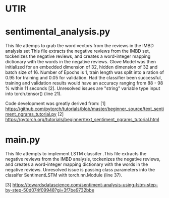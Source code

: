 # UTIR


# sentimental_analysis.py
This file attemps to grab the word vectors from the reviews in the IMBD analysis set This file extracts the negative reviews from the IMBD set, tockenizes the negative reviews, and creates a word-integer mapping dictionary with the words in the negative reviews. Glove Model was then initialized for an embedded dimension of 32, hidden dimension of 32 and batch size of 16. Number of Epochs is 1, train length was split into a ration of 0.95 for training and 0.05 for validation. Had the classifier been successful, training and validation results would have an accuracy ranging from 88 - 98 % within 11 seconds [2]. Unresolved issues are "string" variable type input into torch.tensor() (line 21).

Code development was greatly derived from: 
[1] https://github.com/pytorch/tutorials/blob/master/beginner_source/text_sentiment_ngrams_tutorial.py
[2] https://pytorch.org/tutorials/beginner/text_sentiment_ngrams_tutorial.html


# main.py 
This file attempts to implement LSTM classifer .This file extracts the negative reviews from the IMBD analysis, tockenizes the negative reviews, and creates a word-integer mapping dictionary with the words in the negative reviews. Unresolved issue is passing class parameters into the classifer SentimentLSTM with torch.nn.Module (line 37).

[3] https://towardsdatascience.com/sentiment-analysis-using-lstm-step-by-step-50d074f09948?gi=3f7be9732bbe
